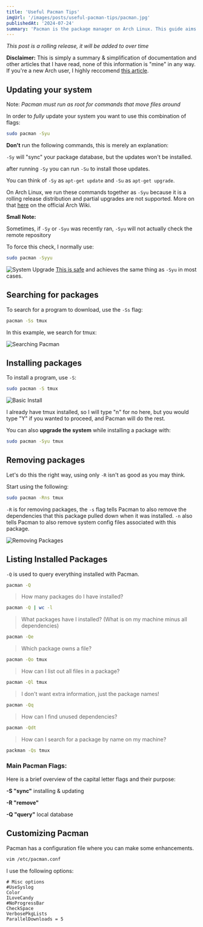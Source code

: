 ```yaml
---
title: 'Useful Pacman Tips'
imgUrl: '/images/posts/useful-pacman-tips/pacman.jpg'
publishedAt: '2024-07-24'
summary: 'Pacman is the package manager on Arch Linux. This guide aims to point out some useful Pacman commands and explain them in a simple way.'
---
```


_This post is a rolling release, it will be added to over time_

**Disclaimer:** This is simply a summary & simplification of documentation and other articles that I have read, none of this information is "mine" in any way. If you're a new Arch user, I highly reccomend [this article](https://wiki.archlinux.org/title/Pacman/Tips_and_tricks).

## Updating your system

Note: _Pacman must run as root for commands that move files around_

In order to _fully_ update your system you want to use this combination of flags:

```sh
sudo pacman -Syu
```

**Don't** run the following commands, this is merely an explanation:

`-Sy` will "sync" your package database, but the updates won't be installed.

after running `-Sy` you can run `-Su` to install those updates.

You can think of `-Sy` as `apt-get update` and `-Su` as `apt-get upgrade`.

On Arch Linux, we run these commands together as `-Syu` because it is a rolling release distribution and partial upgrades are not supported. More on that [here](https://wiki.archlinux.org/title/System_maintenance#Partial_upgrades_are_unsupported) on the official Arch Wiki.

**Small Note:**

Sometimes, if `-Sy` or `-Syu` was recently ran, `-Syu` will not actually check the remote repository

To force this check, I normally use:

```sh
sudo pacman -Syyu
```

![System Upgrade](/images/posts/useful-pacman-tips/system-upgrade.png)
<ins>This is safe</ins> and achieves the same thing as `-Syu` in most cases.

## Searching for packages

To search for a program to download, use the `-Ss` flag:

```sh
pacman -Ss tmux
```

In this example, we search for tmux:

![Searching Pacman](/images/posts/useful-pacman-tips/searching.png)

## Installing packages

To install a program, use `-S`:

```sh
sudo pacman -S tmux
```

![Basic Install](/images/posts/useful-pacman-tips/basic-install.png)

I already have tmux installed, so I will type "n" for no here, but you would type "Y" if you wanted to proceed, and Pacman will do the rest.

You can also **upgrade the system** while installing a package with:

```sh
sudo pacman -Syu tmux
```

## Removing packages

Let's do this the right way, using only `-R` isn't as good as you may think.

Start using the following:

```sh
sudo pacman -Rns tmux
```

`-R` is for removing packages, the `-s` flag tells Pacman to also remove the dependencies that this package pulled down when it was installed. `-n` also tells Pacman to also remove system config files associated with this package.

![Removing Packages](/images/posts/useful-pacman-tips/remove-package.png)

## Listing Installed Packages

`-Q` is used to query everything installed with Pacman.

```sh
pacman -Q
```

> How many packages do I have installed?

```sh
pacman -Q | wc -l
```

> What packages have I installed? (What is on my machine minus all dependencies)

```sh
pacman -Qe
```

> Which package owns a file?

```sh
pacman -Qo tmux
```

> How can I list out all files in a package?

```sh
pacman -Ql tmux
```

> I don't want extra information, just the package names!

```sh
pacman -Qq
```

> How can I find unused dependencies?

```sh
pacman -Qdt
```

> How can I search for a package by name on my machine?

```sh
packman -Qs tmux
```

### Main Pacman Flags:

Here is a brief overview of the capital letter flags and their purpose:

**-S "sync"** installing & updating

**-R "remove"**

**-Q "query"** local database

## Customizing Pacman

Pacman has a configuration file where you can make some enhancements.

```sh
vim /etc/pacman.conf
```

I use the following options:

```
# Misc options
#UseSyslog
Color
ILoveCandy
#NoProgressBar
CheckSpace
VerbosePkgLists
ParallelDownloads = 5
```
